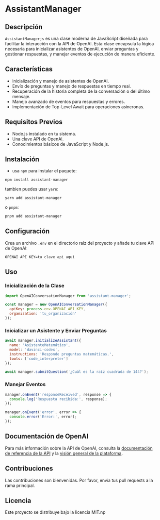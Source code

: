 # AssistantManager

## Descripción

`AssistantManagerjs` es una clase moderna de JavaScript diseñada para facilitar la interacción con la API de OpenAI. Esta clase encapsula la lógica necesaria para inicializar asistentes de OpenAI, enviar preguntas y gestionar respuestas, y manejar eventos de ejecución de manera eficiente.

## Características

- Inicialización y manejo de asistentes de OpenAI.
- Envío de preguntas y manejo de respuestas en tiempo real.
- Recuperación de la historia completa de la conversación o del último mensaje.
- Manejo avanzado de eventos para respuestas y errores.
- Implementación de Top-Level Await para operaciones asíncronas.

## Requisitos Previos

- Node.js instalado en tu sistema.
- Una clave API de OpenAI.
- Conocimientos básicos de JavaScript y Node.js.

## Instalación

- usa `npm` para instalar el paquete:

```bash
npm install assistant-manager
```

tambien puedes usar `yarn`:

```bash
yarn add assistant-manager
```

o `pnpm`:

```bash
pnpm add assistant-manager
```

## Configuración

Crea un archivo `.env` en el directorio raíz del proyecto y añade tu clave API de OpenAI:

```
OPENAI_API_KEY=tu_clave_api_aquí
```

## Uso

### Inicialización de la Clase

```javascript
import OpenAIConversationManager from 'assistant-manager';

const manager = new OpenAIConversationManager({
  apiKey: process.env.OPENAI_API_KEY,
  organization: 'tu_organización'
});
```

### Inicializar un Asistente y Enviar Preguntas

```javascript
await manager.initializeAssistant({
  name: 'AsistenteMatemático',
  model: 'davinci-codex',
  instructions: 'Responde preguntas matemáticas.',
  tools: ['code_interpreter']
});

await manager.submitQuestion('¿Cuál es la raíz cuadrada de 144?');
```

### Manejar Eventos

```javascript
manager.onEvent('responseReceived', response => {
  console.log('Respuesta recibida:', response);
});

manager.onEvent('error', error => {
  console.error('Error:', error);
});
```
## Documentación de OpenAI

Para más información sobre la API de OpenAI, consulta la [documentación de referencia de la API](https://platform.openai.com/docs/api-reference) y la [visión general de la plataforma](https://platform.openai.com/docs/overview).


## Contribuciones

Las contribuciones son bienvenidas. Por favor, envía tus pull requests a la rama principal.

## Licencia

Este proyecto se distribuye bajo la licencia MIT.np
